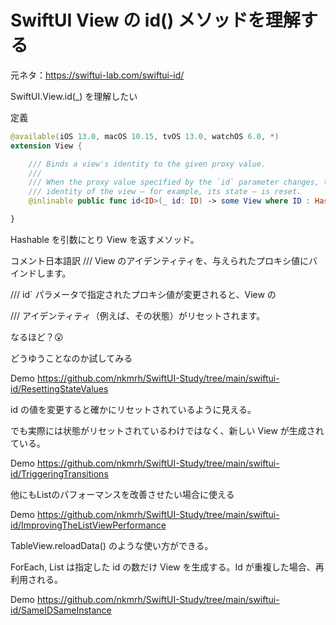 # SwiftUI View の id() メソッドを理解する

元ネタ：https://swiftui-lab.com/swiftui-id/

SwiftUI.View.id(_) を理解したい

定義

```swift
@available(iOS 13.0, macOS 10.15, tvOS 13.0, watchOS 6.0, *)
extension View {

    /// Binds a view's identity to the given proxy value.
    ///
    /// When the proxy value specified by the `id` parameter changes, the
    /// identity of the view — for example, its state — is reset.
    @inlinable public func id<ID>(_ id: ID) -> some View where ID : Hashable

}
```

Hashable を引数にとり View を返すメソッド。

コメント日本語訳
/// View のアイデンティティを、与えられたプロキシ値にバインドします。

/// id` パラメータで指定されたプロキシ値が変更されると、View の

/// アイデンティティ（例えば、その状態）がリセットされます。

なるほど？😮

どうゆうことなのか試してみる

Demo
https://github.com/nkmrh/SwiftUI-Study/tree/main/swiftui-id/ResettingStateValues

id の値を変更すると確かにリセットされているように見える。

でも実際には状態がリセットされているわけではなく、新しい View が生成されている。

Demo
https://github.com/nkmrh/SwiftUI-Study/tree/main/swiftui-id/TriggeringTransitions

他にもListのパフォーマンスを改善させたい場合に使える

Demo
https://github.com/nkmrh/SwiftUI-Study/tree/main/swiftui-id/ImprovingTheListViewPerformance

TableView.reloadData() のような使い方ができる。

ForEach, List は指定した id の数だけ View を生成する。Id が重複した場合、再利用される。

Demo
https://github.com/nkmrh/SwiftUI-Study/tree/main/swiftui-id/SameIDSameInstance

